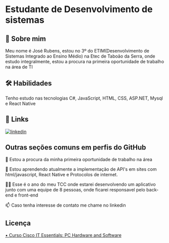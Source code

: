 
# Estudante de Desenvolvimento de sistemas


## 🚀 Sobre mim
Meu nome é José Rubens, estou no 3º do ETIM(Desenvolvimento de Sistemas Integrado ao Ensino Médio) na Etec de Taboão da Serra, onde estudo integralmente, estou a procura na primeira oportunidade de trabalho na área de TI


## 🛠 Habilidades
Tenho estudo nas tecnologias C#, JavaScript, HTML, CSS, ASP.NET, Mysql e React Native


## 🔗 Links
[![linkedin](https://img.shields.io/badge/linkedin-0A66C2?style=for-the-badge&logo=linkedin&logoColor=white)](https://www.linkedin.com/in/jos%C3%A9-rubens-de-freitas-pinheiro-90bb31195/)



## Outras seções comuns em perfis do GitHub
🚀 Estou a procura da minha primeira oportunidade de trabalho na área

🧠 Estou aprendendo atualmente a implementação de API's em sites com html/javascript, React Native e Protocolos de internet. 

👨‍💻 Esse é o ano do meu TCC onde estarei desenvolvendo um aplicativo junto com uma equipe de 8 pessoas, onde ficarei responsavel pelo back-end e front-end

📫 Caso tenha interesse de contato me chame no linkedin



## Licença

[•	Curso Cisco IT Essentials: PC Hardware and Software](https://etecspgov-my.sharepoint.com/personal/jose_rubens_etec_sp_gov_br/_layouts/15/onedrive.aspx?id=%2Fpersonal%2Fjose%5Frubens%5Fetec%5Fsp%5Fgov%5Fbr%2FDocuments%2Fcertificado%2FJos%C3%A9%20RubensFreitas%20Pinheiro%2D20211%2DETEC%2D1ANO%2D%2Dcertificate%2Epdf&parent=%2Fpersonal%2Fjose%5Frubens%5Fetec%5Fsp%5Fgov%5Fbr%2FDocuments%2Fcertificado&ga=1)

